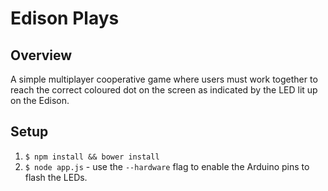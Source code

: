 # Edison Plays

## Overview

A simple multiplayer cooperative game where users must work together to reach the correct coloured dot on the screen as indicated by the LED lit up on the Edison.

## Setup

1. `$ npm install && bower install`
2. `$ node app.js` - use the `--hardware` flag to enable the Arduino pins to flash the LEDs.